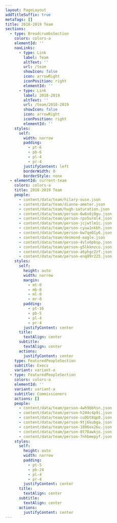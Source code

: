```yaml
---
layout: PageLayout
addTitleSuffix: true
metaTags: []
title: 2018-2019 Team
sections:
  - type: BreadcrumbsSection
    colors: colors-a
    elementId: ''
    navLinks:
      - type: Link
        label: Team
        altText: ''
        url: /team
        showIcon: false
        icon: arrowRight
        iconPosition: right
        elementId: ''
      - type: Link
        label: 2018-2019
        altText: ''
        url: /team/2018-2019
        showIcon: false
        icon: arrowRight
        iconPosition: right
        elementId: ''
    styles:
      self:
        width: narrow
        padding:
          - pt-6
          - pb-6
          - pl-4
          - pr-4
        justifyContent: left
        borderWidth: 0
        borderStyle: none
  - elementId: current-team
    colors: colors-a
    title: 2018-2019 Team
    people:
      - content/data/team/hilary-ouse.json
      - content/data/team/dianne-ameter.json
      - content/data/team/hugh-saturation.json
      - content/data/team/person-6w6x0j8gu.json
      - content/data/team/person-rps5urml4.json
      - content/data/team/person-jcjwtlm1c.json
      - content/data/team/person-cyuw1nkbh.json
      - content/data/team/person-bw7qe01y6.json
      - content/data/team/desmond-eagle.json
      - content/data/team/person-4vlx6pbsp.json
      - content/data/team/person-g5lkknzco.json
      - content/data/team/person-a6yhgc2zf.json
      - content/data/team/person-enq89r225.json
    styles:
      self:
        height: auto
        width: narrow
        margin:
          - mt-0
          - mb-0
          - ml-0
          - mr-0
        padding:
          - pt-16
          - pb-5
          - pl-4
          - pr-4
        justifyContent: center
      title:
        textAlign: center
      subtitle:
        textAlign: center
      actions:
        justifyContent: center
    type: FeaturedPeopleSection
    subtitle: Execs
    variant: variant-a
  - type: FeaturedPeopleSection
    colors: colors-a
    elementId: ''
    variant: variant-a
    subtitle: Commissioners
    actions: []
    people:
      - content/data/team/person-4wh9bbhsn.json
      - content/data/team/person-h244c4p9i.json
      - content/data/team/person-cu9bt8qp0.json
      - content/data/team/person-9tj6kubga.json
      - content/data/team/person-1896ox26u.json
      - content/data/team/person-8t78awkjo.json
      - content/data/team/person-7nhbmepyf.json
    styles:
      self:
        height: auto
        width: narrow
        padding:
          - pt-5
          - pb-24
          - pl-4
          - pr-4
        justifyContent: center
      title:
        textAlign: center
      subtitle:
        textAlign: center
      actions:
        justifyContent: center
---
```


